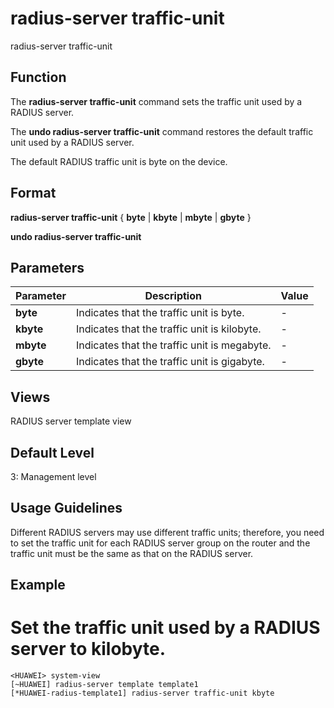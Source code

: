 radius-server traffic-unit
==========================

radius-server traffic-unit

Function
--------

The **radius-server traffic-unit** command sets the traffic unit used by a RADIUS server.

The **undo radius-server traffic-unit** command restores the default traffic unit used by a RADIUS server.

The default RADIUS traffic unit is byte on the device.



Format
------

**radius-server traffic-unit** { **byte** | **kbyte** | **mbyte** | **gbyte** }

**undo radius-server traffic-unit**



Parameters
----------

| Parameter | Description | Value |
| --- | --- | --- |
| **byte** | Indicates that the traffic unit is byte. | - |
| **kbyte** | Indicates that the traffic unit is kilobyte. | - |
| **mbyte** | Indicates that the traffic unit is megabyte. | - |
| **gbyte** | Indicates that the traffic unit is gigabyte. | - |




Views
-----

RADIUS server template view



Default Level
-------------

3: Management level



Usage Guidelines
----------------

Different RADIUS servers may use different traffic units; therefore, you need to set the traffic unit for each RADIUS server group on the router and the traffic unit must be the same as that on the RADIUS server.



Example
-------

# Set the traffic unit used by a RADIUS server to kilobyte.
```
<HUAWEI> system-view
[~HUAWEI] radius-server template template1
[*HUAWEI-radius-template1] radius-server traffic-unit kbyte

```